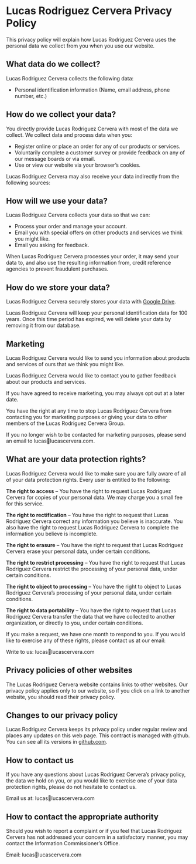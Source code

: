 # Lucas Rodriguez Cervera Privacy Policy

This privacy policy will explain how Lucas Rodriguez Cervera uses the personal data we collect from you when you use our website.

## What data do we collect?

Lucas Rodriguez Cervera collects the following data:

*   Personal identification information (Name, email address, phone number, etc.)

## How do we collect your data?

You directly provide Lucas Rodriguez Cervera with most of the data we collect. We collect data and process data when you:

*   Register online or place an order for any of our products or services.
*   Voluntarily complete a customer survey or provide feedback on any of our message boards or via email.
*   Use or view our website via your browser’s cookies.

Lucas Rodriguez Cervera may also receive your data indirectly from the following sources:

## How will we use your data?

Lucas Rodriguez Cervera collects your data so that we can:

*   Process your order and manage your account.
*   Email you with special offers on other products and services we think you might like.
*   Email you asking for feedback.

When Lucas Rodriguez Cervera processes your order, it may send your data to, and also use the resulting information from, credit reference agencies to prevent fraudulent purchases.

## How do we store your data?

Lucas Rodriguez Cervera securely stores your data with [Google Drive](https://drive.google.com).

Lucas Rodriguez Cervera will keep your personal identification data for 100 years. Once this time period has expired, we will delete your data by removing it from our database.

## Marketing

Lucas Rodriguez Cervera would like to send you information about products and services of ours that we think you might like.

Lucas Rodriguez Cervera would like to contact you to gather feedback about our products and services.

If you have agreed to receive marketing, you may always opt out at a later date.

You have the right at any time to stop Lucas Rodriguez Cervera from contacting you for marketing purposes or giving your data to other members of the Lucas Rodriguez Cervera Group.

If you no longer wish to be contacted for marketing purposes, please send an email to lucas📧lucascervera.com.

## What are your data protection rights?

Lucas Rodriguez Cervera would like to make sure you are fully aware of all of your data protection rights. Every user is entitled to the following:

**The right to access** – You have the right to request Lucas Rodriguez Cervera for copies of your personal data. We may charge you a small fee for this service.

**The right to rectification** – You have the right to request that Lucas Rodriguez Cervera correct any information you believe is inaccurate. You also have the right to request Lucas Rodriguez Cervera to complete the information you believe is incomplete.

**The right to erasure** – You have the right to request that Lucas Rodriguez Cervera erase your personal data, under certain conditions.

**The right to restrict processing** – You have the right to request that Lucas Rodriguez Cervera restrict the processing of your personal data, under certain conditions.

**The right to object to processing** – You have the right to object to Lucas Rodriguez Cervera’s processing of your personal data, under certain conditions.

**The right to data portability** – You have the right to request that Lucas Rodriguez Cervera transfer the data that we have collected to another organization, or directly to you, under certain conditions.

If you make a request, we have one month to respond to you. If you would like to exercise any of these rights, please contact us at our email:

Write to us: lucas📧lucascervera.com

## Privacy policies of other websites

The Lucas Rodriguez Cervera website contains links to other websites. Our privacy policy applies only to our website, so if you click on a link to another website, you should read their privacy policy.

## Changes to our privacy policy

Lucas Rodriguez Cervera keeps its privacy policy under regular review and places any updates on this web page. This contract is managed with github. You can see all its versions in [github.com](https://github.com/lucascervera/lucascervera.com/blob/master/legal/Privacy%20Policy.md).

## How to contact us

If you have any questions about Lucas Rodriguez Cervera’s privacy policy, the data we hold on you, or you would like to exercise one of your data protection rights, please do not hesitate to contact us.

Email us at: lucas📧lucascervera.com

## How to contact the appropriate authority

Should you wish to report a complaint or if you feel that Lucas Rodriguez Cervera has not addressed your concern in a satisfactory manner, you may contact the Information Commissioner’s Office.

Email: lucas📧lucascervera.com


